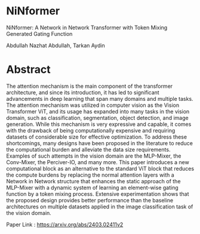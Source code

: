 # NiNformer

NiNformer: A Network in Network Transformer with Token Mixing Generated Gating Function

Abdullah Nazhat Abdullah, Tarkan Aydin

# Abstract

The attention mechanism is the main component of the transformer architecture, and since its introduction, it has led to significant advancements in deep learning that span many domains and multiple tasks. The attention mechanism was utilized in computer vision as the Vision Transformer ViT, and its usage has expanded into many tasks in the vision domain, such as classification, segmentation, object detection, and image generation. While this mechanism is very expressive and capable, it comes with the drawback of being computationally expensive and requiring datasets of considerable size for effective optimization. To address these shortcomings, many designs have been proposed in the literature to reduce the computational burden and alleviate the data size requirements. Examples of such attempts in the vision domain are the MLP-Mixer, the Conv-Mixer, the Perciver-IO, and many more. This paper introduces a new computational block as an alternative to the standard ViT block that reduces the compute burdens by replacing the normal attention layers with a Network in Network structure that enhances the static approach of the MLP-Mixer with a dynamic system of learning an element-wise gating function by a token mixing process. Extensive experimentation shows that the proposed design provides better performance than the baseline architectures on multiple datasets applied in the image classification task of the vision domain.

Paper Link : https://arxiv.org/abs/2403.02411v2
